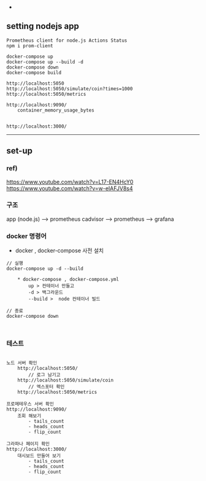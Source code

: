 - [](#)


## setting nodejs app  

```
Prometheus client for node.js Actions Status
npm i prom-client
```

```
docker-compose up
docker-compose up --build -d
docker-compose down
docker-compose build
```
```
http://localhost:5050
http://localhost:5050/simulate/coin?times=1000
http://localhost:5050/metrics 

http://localhost:9090/
    container_memory_usage_bytes


http://localhost:3000/
```
---


## set-up

### ref)

https://www.youtube.com/watch?v=L17-EN4HcY0
https://www.youtube.com/watch?v=w-eIAFJV8s4 


### 구조

app (node.js)   --> prometheus
cadvisor        --> prometheus  --> grafana


### docker 명령어

*  docker , docker-compose 사전 설치

```
// 실행
docker-compose up -d --build

    * docker-compose , docker-compose.yml
        up > 컨테이너 만들고
        -d > 백그라운드 
        --build >  node 컨테이너 빌드

// 종료
docker-compose down



```

### 테스트

```

노드 서버 확인
    http://localhost:5050/
        // 로그 남기고
    http://localhost:5050/simulate/coin 
        // 엑스포터 확인
    http://localhost:5050/metrics

프로메테우스 서버 확인
http://localhost:9090/
    조회 해보기
        - tails_count
        - heads_count
        - flip_count

그라파나 페이지 확인
http://localhost:3000/
    대시보드 만들어 보기
        - tails_count
        - heads_count
        - flip_count

```
